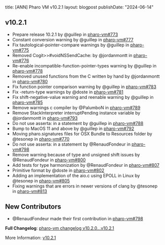 title: [ANN] Pharo VM v10.2.1
layout: blogpost
publishDate: "2024-06-14"

## v10.2.1

* Prepare release 10.2.1 by @guillep in [pharo-vm#773](https://github.com/pharo-project/pharo-vm/pull/773)
* Constant conversion warning by @guillep in [pharo-vm#777](https://github.com/pharo-project/pharo-vm/pull/777)
* Fix tautological-pointer-compare warnings by @guillep in [pharo-vm#775](https://github.com/pharo-project/pharo-vm/pull/775)
* Removed Cogit>>#voidNSSendCache: by @jordanmontt in [pharo-vm#776](https://github.com/pharo-project/pharo-vm/pull/776)
* Re-enable incompatible-function-pointer-types warning by @guillep in [pharo-vm#778](https://github.com/pharo-project/pharo-vm/pull/778)
* Removed unused functions from the C written by hand by @jordanmontt in [pharo-vm#780](https://github.com/pharo-project/pharo-vm/pull/780)
* Fix function pointer comparison warning by @guillep in [pharo-vm#783](https://github.com/pharo-project/pharo-vm/pull/783)
* Fix -return-type warnings by @doste in [pharo-vm#781](https://github.com/pharo-project/pharo-vm/pull/781)
* Fix shift-negative-value warning and reenable warning by @guillep in [pharo-vm#785](https://github.com/pharo-project/pharo-vm/pull/785)
* Remove warnings c compiler by @PalumboN in [pharo-vm#789](https://github.com/pharo-project/pharo-vm/pull/789)
* Remove StackInterpreter interruptPending instance variable by @jordanmontt in [pharo-vm#793](https://github.com/pharo-project/pharo-vm/pull/793)
* Do not use asserta: in a statement by @guillep in [pharo-vm#788](https://github.com/pharo-project/pharo-vm/pull/788)
* Bump to MacOS 11 and above by @guillep in [pharo-vm#792](https://github.com/pharo-project/pharo-vm/pull/792)
* Moving pharo.signatures files for OSX Bundle to Resources folder by @tesonep in [pharo-vm#770](https://github.com/pharo-project/pharo-vm/pull/770)
* Do not use asserta: in a statement by @RenaudFondeur in [pharo-vm#798](https://github.com/pharo-project/pharo-vm/pull/798)
* Remove warning because of type and unsigned shift issues by @RenaudFondeur in [pharo-vm#800](https://github.com/pharo-project/pharo-vm/pull/800)
* Add tests for type harmonization by @RenaudFondeur in [pharo-vm#807](https://github.com/pharo-project/pharo-vm/pull/807)
* Primitive format by @doste in [pharo-vm#802](https://github.com/pharo-project/pharo-vm/pull/802)
* Adding an implementation of the aio.c using EPOLL in Linux by @tesonep in [pharo-vm#805](https://github.com/pharo-project/pharo-vm/pull/805)
* Fixing warnings that are errors in newer versions of clang by @tesonep in [pharo-vm#813](https://github.com/pharo-project/pharo-vm/pull/813)


## New Contributors
* @RenaudFondeur made their first contribution in [pharo-vm#798](https://github.com/pharo-project/pharo-vm/pull/798)

**Full Changelog**: [pharo-vm changelog v10.2.0...v10.2.1](https://github.com/pharo-project/pharo-vm/compare/v10.2.0...v10.2.1)

More Information: [v10.2.1](https://github.com/pharo-project/pharo-vm/releases/tag/v10.2.1)





